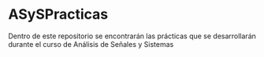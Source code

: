 # ASySPracticas
Dentro de este repositorio se encontrarán las prácticas que se desarrollarán durante el curso de Análisis de Señales y Sistemas
